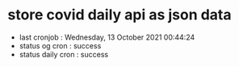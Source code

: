 # store covid daily api as json data

- last cronjob : Wednesday, 13 October 2021 00:44:24
- status og cron : success
- status daily cron : success
      
      